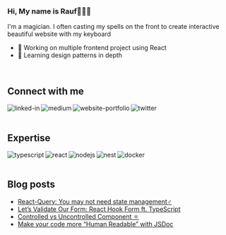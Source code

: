 ### Hi, My name is Rauf🧙🏻‍♀️
I'm a magician. I often casting my spells on the front to create interactive beautiful website with my keyboard
- 🔭 Working on multiple frontend project using React
- 🌱 Learning design patterns in depth
<br>

## Connect with me

[<img align="left" alt="linked-in" src="https://img.shields.io/badge/linkedin-%230077B5.svg?&style=for-the-badge&logo=linkedin&logoColor=white" />](https://www.linkedin.com/feed/)
[<img align="left" alt="medium" src="https://img.shields.io/badge/medium-%2312100E.svg?&style=for-the-badge&logo=medium&logoColor=white" />](https://medium.com/@raufpratama)
[<img align="left" alt="website-portfolio" src="https://img.shields.io/badge/portfolio-%231877F2.svg?logo=react&logoColor=white&style=for-the-badge" />](https://raufpratama.com)
[<img align="left" alt="twitter" src="https://img.shields.io/badge/twitter-%231DA1F2.svg?&style=for-the-badge&logo=twitter&logoColor=white" />](https://twitter.com/raufpratamaaa)
<br>
<br>

## Expertise

<img align="left" alt="typescript" src="https://img.shields.io/badge/typescript-3178c6.svg?&style=for-the-badge&logo=typescript&logoColor=white" />
<img align="left" alt="react" src="https://img.shields.io/badge/react%20-%2320232a.svg?&style=for-the-badge&logo=react&logoColor=%2361DAFB" />
<img align="left" alt="nodejs" src="https://img.shields.io/badge/node.js%20-%2343853D.svg?&style=for-the-badge&logo=node.js&logoColor=white" />
<img align="left" alt="nest" src="https://img.shields.io/badge/Nest.js-181A1C?logo=nestjs&logoColor=DE2641&style=for-the-badge" />
<img align="left" alt="docker" src="https://img.shields.io/badge/Docker-white.svg?&style=for-the-badge&logo=docker&logoColor=228EE0" />
<br>
<br>

## Blog posts
<!-- BLOG-POST-LIST:START -->
- [React-Query: You may not need state management‍♂️](https://javascript.plainenglish.io/react-query-you-may-not-need-state-management-%EF%B8%8F-15de0837a569?source=rss-1c3733efe812------2)
- [Let’s Validate Our Form: React Hook Form ft. TypeScript](https://javascript.plainenglish.io/lets-validate-our-form-react-hook-form-ft-typescript-1c5184c04429?source=rss-1c3733efe812------2)
- [Controlled vs Uncontrolled Component ⚛️](https://medium.com/@raufpratama/controlled-vs-uncontrolled-component-%EF%B8%8F-fa707c759967?source=rss-1c3733efe812------2)
- [Make your code more “Human Readable” with JSDoc](https://medium.com/@raufpratama/make-your-code-more-human-readable-with-jsdoc-6a89f8267f0c?source=rss-1c3733efe812------2)
<!-- BLOG-POST-LIST:END -->
